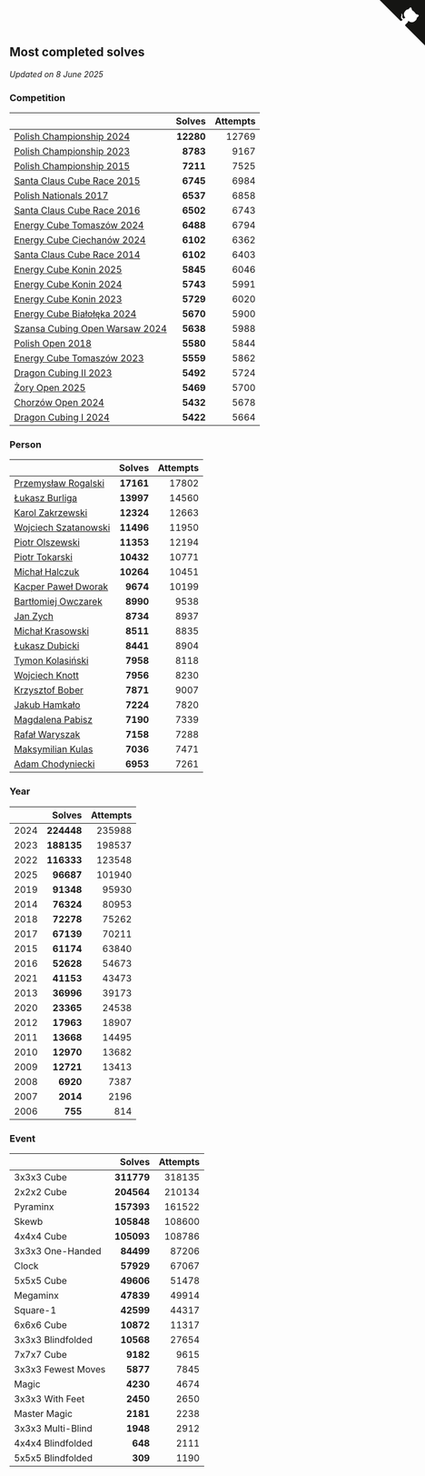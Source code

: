 ## Most completed solves

*Updated on  8 June 2025*


### Competition

|  | Solves | Attempts |
| :--- | ---: | ---: |
| [Polish Championship 2024](https://www.worldcubeassociation.org/competitions/PolishChampionship2024) | **12280** | 12769 |
| [Polish Championship 2023](https://www.worldcubeassociation.org/competitions/PolishChampionship2023) | **8783** | 9167 |
| [Polish Championship 2015](https://www.worldcubeassociation.org/competitions/PolishChampionship2015) | **7211** | 7525 |
| [Santa Claus Cube Race 2015](https://www.worldcubeassociation.org/competitions/SantaClausCubeRace2015) | **6745** | 6984 |
| [Polish Nationals 2017](https://www.worldcubeassociation.org/competitions/PolishNationals2017) | **6537** | 6858 |
| [Santa Claus Cube Race 2016](https://www.worldcubeassociation.org/competitions/SantaClausCubeRace2016) | **6502** | 6743 |
| [Energy Cube Tomaszów 2024](https://www.worldcubeassociation.org/competitions/EnergyCubeTomaszowMazowiecki2024) | **6488** | 6794 |
| [Energy Cube Ciechanów 2024](https://www.worldcubeassociation.org/competitions/EnergyCubeCiechanow2024) | **6102** | 6362 |
| [Santa Claus Cube Race 2014](https://www.worldcubeassociation.org/competitions/SantaClausRace2014) | **6102** | 6403 |
| [Energy Cube Konin 2025](https://www.worldcubeassociation.org/competitions/EnergyCubeKonin2025) | **5845** | 6046 |
| [Energy Cube Konin 2024](https://www.worldcubeassociation.org/competitions/EnergyCubeKonin2024) | **5743** | 5991 |
| [Energy Cube Konin 2023](https://www.worldcubeassociation.org/competitions/EnergyCubeKonin2023) | **5729** | 6020 |
| [Energy Cube Białołęka 2024](https://www.worldcubeassociation.org/competitions/EnergyCubeBialoleka2024) | **5670** | 5900 |
| [Szansa Cubing Open Warsaw 2024](https://www.worldcubeassociation.org/competitions/SzansaCubingOpenWarsaw2024) | **5638** | 5988 |
| [Polish Open 2018](https://www.worldcubeassociation.org/competitions/PolishOpen2018) | **5580** | 5844 |
| [Energy Cube Tomaszów 2023](https://www.worldcubeassociation.org/competitions/EnergyCubeTomaszowMazowiecki2023) | **5559** | 5862 |
| [Dragon Cubing II 2023](https://www.worldcubeassociation.org/competitions/DragonCubingII2023) | **5492** | 5724 |
| [Żory Open 2025](https://www.worldcubeassociation.org/competitions/ZoryOpen2025) | **5469** | 5700 |
| [Chorzów Open 2024](https://www.worldcubeassociation.org/competitions/ChorzowOpen2024) | **5432** | 5678 |
| [Dragon Cubing I 2024](https://www.worldcubeassociation.org/competitions/DragonCubingI2024) | **5422** | 5664 |

### Person

|  | Solves | Attempts |
| :--- | ---: | ---: |
| [Przemysław Rogalski](https://www.worldcubeassociation.org/persons/2013ROGA02) | **17161** | 17802 |
| [Łukasz Burliga](https://www.worldcubeassociation.org/persons/2013BURL01) | **13997** | 14560 |
| [Karol Zakrzewski](https://www.worldcubeassociation.org/persons/2014ZAKR01) | **12324** | 12663 |
| [Wojciech Szatanowski](https://www.worldcubeassociation.org/persons/2011SZAT01) | **11496** | 11950 |
| [Piotr Olszewski](https://www.worldcubeassociation.org/persons/2013OLSZ02) | **11353** | 12194 |
| [Piotr Tokarski](https://www.worldcubeassociation.org/persons/2013TOKA01) | **10432** | 10771 |
| [Michał Halczuk](https://www.worldcubeassociation.org/persons/2006HALC01) | **10264** | 10451 |
| [Kacper Paweł Dworak](https://www.worldcubeassociation.org/persons/2020DWOR01) | **9674** | 10199 |
| [Bartłomiej Owczarek](https://www.worldcubeassociation.org/persons/2013OWCZ01) | **8990** | 9538 |
| [Jan Zych](https://www.worldcubeassociation.org/persons/2014ZYCH01) | **8734** | 8937 |
| [Michał Krasowski](https://www.worldcubeassociation.org/persons/2013KRAS02) | **8511** | 8835 |
| [Łukasz Dubicki](https://www.worldcubeassociation.org/persons/2018DUBI01) | **8441** | 8904 |
| [Tymon Kolasiński](https://www.worldcubeassociation.org/persons/2016KOLA02) | **7958** | 8118 |
| [Wojciech Knott](https://www.worldcubeassociation.org/persons/2011KNOT01) | **7956** | 8230 |
| [Krzysztof Bober](https://www.worldcubeassociation.org/persons/2013BOBE01) | **7871** | 9007 |
| [Jakub Hamkało](https://www.worldcubeassociation.org/persons/2018HAMK01) | **7224** | 7820 |
| [Magdalena Pabisz](https://www.worldcubeassociation.org/persons/2017PABI01) | **7190** | 7339 |
| [Rafał Waryszak](https://www.worldcubeassociation.org/persons/2013WARY01) | **7158** | 7288 |
| [Maksymilian Kulas](https://www.worldcubeassociation.org/persons/2021KULA02) | **7036** | 7471 |
| [Adam Chodyniecki](https://www.worldcubeassociation.org/persons/2017CHOD02) | **6953** | 7261 |

### Year

|  | Solves | Attempts |
| :--- | ---: | ---: |
| 2024 | **224448** | 235988 |
| 2023 | **188135** | 198537 |
| 2022 | **116333** | 123548 |
| 2025 | **96687** | 101940 |
| 2019 | **91348** | 95930 |
| 2014 | **76324** | 80953 |
| 2018 | **72278** | 75262 |
| 2017 | **67139** | 70211 |
| 2015 | **61174** | 63840 |
| 2016 | **52628** | 54673 |
| 2021 | **41153** | 43473 |
| 2013 | **36996** | 39173 |
| 2020 | **23365** | 24538 |
| 2012 | **17963** | 18907 |
| 2011 | **13668** | 14495 |
| 2010 | **12970** | 13682 |
| 2009 | **12721** | 13413 |
| 2008 | **6920** | 7387 |
| 2007 | **2014** | 2196 |
| 2006 | **755** | 814 |

### Event

|  | Solves | Attempts |
| :--- | ---: | ---: |
| 3x3x3 Cube | **311779** | 318135 |
| 2x2x2 Cube | **204564** | 210134 |
| Pyraminx | **157393** | 161522 |
| Skewb | **105848** | 108600 |
| 4x4x4 Cube | **105093** | 108786 |
| 3x3x3 One-Handed | **84499** | 87206 |
| Clock | **57929** | 67067 |
| 5x5x5 Cube | **49606** | 51478 |
| Megaminx | **47839** | 49914 |
| Square-1 | **42599** | 44317 |
| 6x6x6 Cube | **10872** | 11317 |
| 3x3x3 Blindfolded | **10568** | 27654 |
| 7x7x7 Cube | **9182** | 9615 |
| 3x3x3 Fewest Moves | **5877** | 7845 |
| Magic | **4230** | 4674 |
| 3x3x3 With Feet | **2450** | 2650 |
| Master Magic | **2181** | 2238 |
| 3x3x3 Multi-Blind | **1948** | 2912 |
| 4x4x4 Blindfolded | **648** | 2111 |
| 5x5x5 Blindfolded | **309** | 1190 |


<a href="https://github.com/maxidragon/wca_statistics_pl" class="github-corner" aria-label="View source on Github"><svg width="80" height="80" viewBox="0 0 250 250" style="fill:#151513; color:#fff; position: absolute; top: 0; border: 0; right: 0;" aria-hidden="true"><path d="M0,0 L115,115 L130,115 L142,142 L250,250 L250,0 Z"></path><path d="M128.3,109.0 C113.8,99.7 119.0,89.6 119.0,89.6 C122.0,82.7 120.5,78.6 120.5,78.6 C119.2,72.0 123.4,76.3 123.4,76.3 C127.3,80.9 125.5,87.3 125.5,87.3 C122.9,97.6 130.6,101.9 134.4,103.2" fill="currentColor" style="transform-origin: 130px 106px;" class="octo-arm"></path><path d="M115.0,115.0 C114.9,115.1 118.7,116.5 119.8,115.4 L133.7,101.6 C136.9,99.2 139.9,98.4 142.2,98.6 C133.8,88.0 127.5,74.4 143.8,58.0 C148.5,53.4 154.0,51.2 159.7,51.0 C160.3,49.4 163.2,43.6 171.4,40.1 C171.4,40.1 176.1,42.5 178.8,56.2 C183.1,58.6 187.2,61.8 190.9,65.4 C194.5,69.0 197.7,73.2 200.1,77.6 C213.8,80.2 216.3,84.9 216.3,84.9 C212.7,93.1 206.9,96.0 205.4,96.6 C205.1,102.4 203.0,107.8 198.3,112.5 C181.9,128.9 168.3,122.5 157.7,114.1 C157.9,116.9 156.7,120.9 152.7,124.9 L141.0,136.5 C139.8,137.7 141.6,141.9 141.8,141.8 Z" fill="currentColor" class="octo-body"></path></svg></a><style>.github-corner:hover .octo-arm{animation:octocat-wave 560ms ease-in-out}@keyframes octocat-wave{0%,100%{transform:rotate(0)}20%,60%{transform:rotate(-25deg)}40%,80%{transform:rotate(10deg)}}@media (max-width:500px){.github-corner:hover .octo-arm{animation:none}.github-corner .octo-arm{animation:octocat-wave 560ms ease-in-out}}</style>
